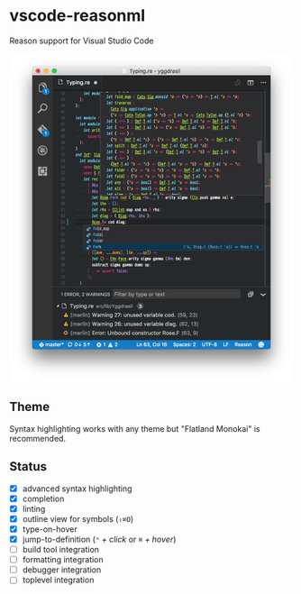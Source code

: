 # vscode-reasonml

Reason support for Visual Studio Code

![screenshot](https://github.com/freebroccolo/vscode-reasonml/raw/master/assets/screenshot.png)

## Theme

Syntax highlighting works with any theme but "Flatland Monokai" is recommended.

## Status

- [x] advanced syntax highlighting
- [x] completion
- [x] linting
- [x] outline view for symbols (`⇧⌘O`)
- [x] type-on-hover
- [x] jump-to-definition (*`⌃` + click* or *`⌘` + hover*)
- [ ] build tool integration
- [ ] formatting integration
- [ ] debugger integration
- [ ] toplevel integration

